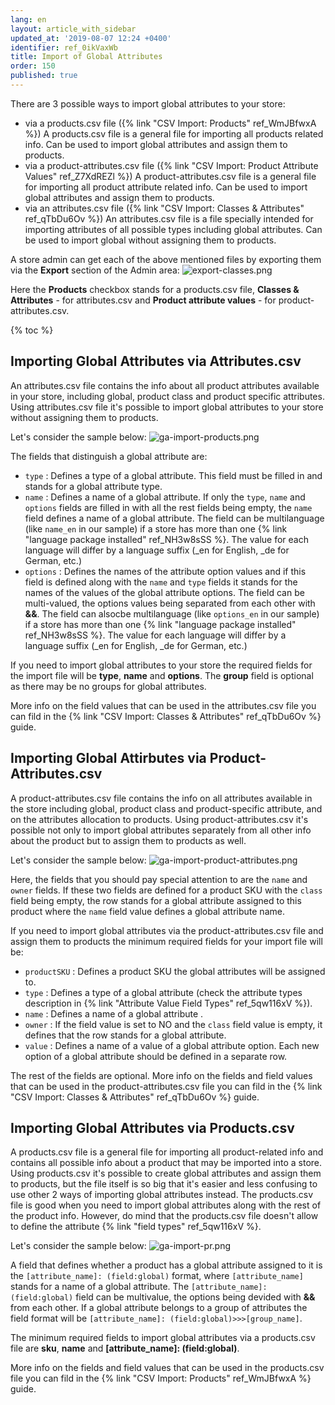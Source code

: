 ```yaml
---
lang: en
layout: article_with_sidebar
updated_at: '2019-08-07 12:24 +0400'
identifier: ref_0ikVaxWb
title: Import of Global Attributes
order: 150
published: true
---
```

There are 3 possible ways to import global attributes to your store:

- via a products.csv file ({% link "CSV Import: Products" ref_WmJBfwxA %})
  A products.csv file is a general file for importing all products related info. Can be used to import global attributes and assign them to products.
- via a product-attributes.csv file ({% link "CSV Import: Product Attribute Values" ref_Z7XdREZl %})
  A product-attributes.csv file is a general file for importing all product attribute related info. Can be used to import global attributes and assign them to products. 
- via an attributes.csv file ({% link "CSV Import: Classes & Attributes" ref_qTbDu6Ov %})
  An attributes.csv file is a file specially intended for importing attributes of all possible types including global attributes. Can be used to import global without assigning them to products.
  
A store admin can get each of the above mentioned files by exporting them via the **Export** section of the Admin area:
![export-classes.png]({{site.baseurl}}/attachments/ref_1Vcnpxb1/export-classes.png)

Here the **Products** checkbox stands for a products.csv file, **Classes & Attributes** - for attributes.csv and **Product attribute values** - for product-attributes.csv. 

{% toc %}

## Importing Global Attributes via Attributes.csv

An attributes.csv file contains the info about all product attributes available in your store, including global, product class and product specific attributes. Using attributes.csv file it's possible to import global attributes to your store without assigning them to products.

Let's consider the sample below:
![ga-import-products.png]({{site.baseurl}}/attachments/ref_0ikVaxWb/ga-import-products.png)

The fields that distinguish a global attribute are:

* `type` : Defines a type of a global attribute. This field must be filled in and stands for a global attribute type. 
* `name` : Defines a name of a global attribute. If only the `type`, `name` and `options` fields are filled in with all the rest fields being empty, the `name` field defines a name of a global attribute. The field can be multilanguage (like `name_en` in our sample) if a store has more than one {% link "language package installed" ref_NH3w8sSS %}. The value for each language will differ by a language suffix (\_en for English, \_de for German, etc.)
* `options` : Defines the names of the attribute option values and if this field is defined along with the `name` and `type` fields it stands for the names of the values of the global attribute options. The field can be multi-valued, the options values being separated from each other with **&&**. The field can alsocbe multilanguage (like `options_en` in our sample) if a store has more than one {% link "language package installed" ref_NH3w8sSS %}. The value for each language will differ by a language suffix (\_en for English, \_de for German, etc.)

If you need to import global attributes to your store the required fields for the import file will be **type**, **name** and **options**. The **group** field is optional as there may be no groups for global attributes. 

More info on the field values that can be used in the attributes.csv file you can fild in the {% link "CSV Import: Classes & Attributes" ref_qTbDu6Ov %} guide.

## Importing Global Attirbutes via Product-Attributes.csv

A product-attributes.csv file contains the info on all attributes available in the store including global, product class and product-specific attribute, and on the attributes allocation to products. Using product-attributes.csv it's possible not only to import global attributes separately from all other info about the product but to assign them to products as well.

Let's consider the sample below:
![ga-import-product-attributes.png]({{site.baseurl}}/attachments/ref_0ikVaxWb/ga-import-product-attributes.png)

Here, the fields that you should pay special attention to are the `name` and `owner` fields. If these two fields are defined for a product SKU with the `class` field being empty, the row stands for a global attribute assigned to this product where the `name` field value defines a global attribute name.

If you need to import global attributes via the product-attributes.csv file and assign them to products the minimum required fields for your import file will be:

* `productSKU` : Defines a product SKU the global attributes will be assigned to.
* `type` : Defines a type of a global attribute (check the attribute types description in {% link "Attribute Value Field Types" ref_5qw116xV %}).
* `name` : Defines a name of a global attribute .
* `owner` : If the field value is set to NO and the `class` field value is empty, it defines that the row stands for a global attribute.
* `value` : Defines a name of a value of a global attribute option. Each new option of a global attribute should be defined in a separate row.

The rest of the fields are optional. More info on the fields and field values that can be used in the product-attributes.csv file you can fild in the {% link "CSV Import: Classes & Attributes" ref_qTbDu6Ov %} guide.

## Importing Global Attributes via Products.csv

A products.csv file is a general file for importing all product-related info and contains all possible info about a product that may be imported into a store. Using products.csv it's possible to create global attributes and assign them to products, but the file itself is so big that it's easier and less confusing to use other 2 ways of importing global attributes instead. The products.csv file is good when you need to import global attributes along with the rest of the product info. However, do mind that the products.csv file doesn't allow to define the attribute {% link "field types" ref_5qw116xV %}.

Let's consider the sample below:
![ga-import-pr.png]({{site.baseurl}}/attachments/ref_0ikVaxWb/ga-import-pr.png)

A field that defines whether a product has a global attribute assigned to it is the `[attribute_name]: (field:global)` format, where `[attribute_name]` stands for a name of a global attribute. The `[attribute_name]: (field:global)` field can be multivalue, the options being devided with **&&** from each other. If a global attribute belongs to a group of attributes the field format will be `[attribute_name]: (field:global)>>>[group_name]`.

The minimum required fields to import global attributes via a products.csv file are **sku**, **name** and **[attribute_name]: (field:global)**. 

More info on the fields and field values that can be used in the products.csv file you can fild in the {% link "CSV Import: Products" ref_WmJBfwxA %} guide.
